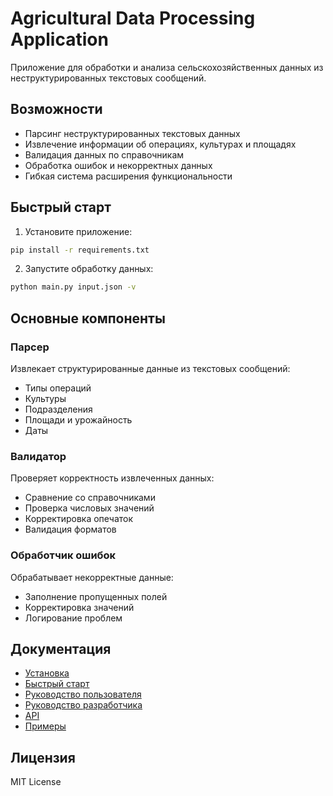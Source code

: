 # Agricultural Data Processing Application

Приложение для обработки и анализа сельскохозяйственных данных из неструктурированных текстовых сообщений.

## Возможности

- Парсинг неструктурированных текстовых данных
- Извлечение информации об операциях, культурах и площадях
- Валидация данных по справочникам
- Обработка ошибок и некорректных данных
- Гибкая система расширения функциональности

## Быстрый старт

1. Установите приложение:
```bash
pip install -r requirements.txt
```

2. Запустите обработку данных:
```bash
python main.py input.json -v
```

## Основные компоненты

### Парсер
Извлекает структурированные данные из текстовых сообщений:
- Типы операций
- Культуры
- Подразделения
- Площади и урожайность
- Даты

### Валидатор
Проверяет корректность извлеченных данных:
- Сравнение со справочниками
- Проверка числовых значений
- Корректировка опечаток
- Валидация форматов

### Обработчик ошибок
Обрабатывает некорректные данные:
- Заполнение пропущенных полей
- Корректировка значений
- Логирование проблем

## Документация

- [Установка](getting-started/installation.md)
- [Быстрый старт](getting-started/quickstart.md)
- [Руководство пользователя](user-guide/usage.md)
- [Руководство разработчика](developer-guide/architecture.md)
- [API](api/reference-data.md)
- [Примеры](examples/basic.md)

## Лицензия

MIT License 